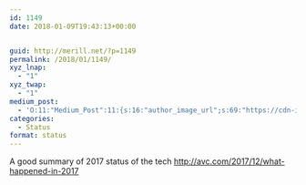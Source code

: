 ```yaml
---
id: 1149
date: 2018-01-09T19:43:13+00:00


guid: http://merill.net/?p=1149
permalink: /2018/01/1149/
xyz_lnap:
  - "1"
xyz_twap:
  - "1"
medium_post:
  - 'O:11:"Medium_Post":11:{s:16:"author_image_url";s:69:"https://cdn-images-1.medium.com/fit/c/200/200/0*nOSMyIhdQJ9325FH.jpeg";s:10:"author_url";s:26:"https://medium.com/@merill";s:11:"byline_name";N;s:12:"byline_email";N;s:10:"cross_link";s:2:"no";s:2:"id";s:12:"6bfc30ba6bb7";s:21:"follower_notification";s:3:"yes";s:7:"license";s:19:"all-rights-reserved";s:14:"publication_id";s:12:"99858869fb3c";s:6:"status";s:6:"public";s:3:"url";s:124:"https://medium.com/@merill/a-good-summary-of-2017-status-of-the-tech-http-avc-com-2017-12-what-happened-in-2017-6bfc30ba6bb7";}'
categories:
  - Status
format: status
---
```

A good summary of 2017 status of the tech <a href="http://avc.com/2017/12/what-happened-in-2017">http://avc.com/2017/12/what-happened-in-2017</a>